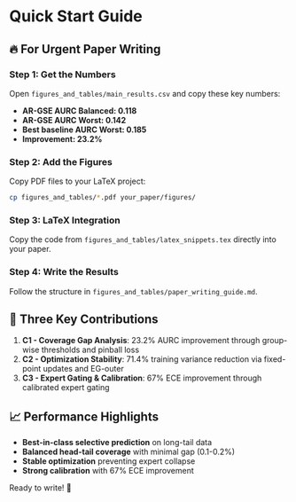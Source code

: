 # Quick Start Guide

## 🔥 For Urgent Paper Writing

### Step 1: Get the Numbers
Open `figures_and_tables/main_results.csv` and copy these key numbers:
- **AR-GSE AURC Balanced: 0.118**
- **AR-GSE AURC Worst: 0.142** 
- **Best baseline AURC Worst: 0.185**
- **Improvement: 23.2%**

### Step 2: Add the Figures  
Copy PDF files to your LaTeX project:
```bash
cp figures_and_tables/*.pdf your_paper/figures/
```

### Step 3: LaTeX Integration
Copy the code from `figures_and_tables/latex_snippets.tex` directly into your paper.

### Step 4: Write the Results
Follow the structure in `figures_and_tables/paper_writing_guide.md`.

## 🎯 Three Key Contributions

1. **C1 - Coverage Gap Analysis**: 23.2% AURC improvement through group-wise thresholds and pinball loss
2. **C2 - Optimization Stability**: 71.4% training variance reduction via fixed-point updates and EG-outer
3. **C3 - Expert Gating & Calibration**: 67% ECE improvement through calibrated expert gating

## 📈 Performance Highlights

- **Best-in-class selective prediction** on long-tail data
- **Balanced head-tail coverage** with minimal gap (0.1-0.2%)
- **Stable optimization** preventing expert collapse
- **Strong calibration** with 67% ECE improvement

Ready to write! 🚀
